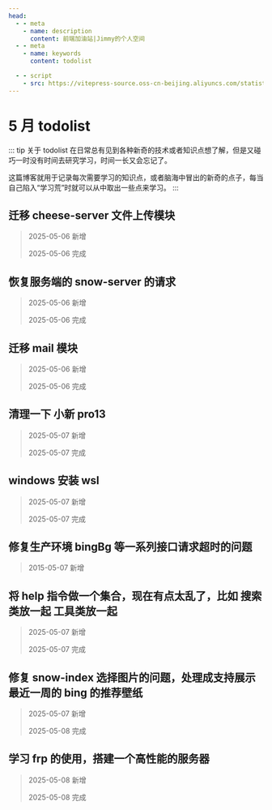 ```yaml
---
head:
  - - meta
    - name: description
      content: 前端加油站|Jimmy的个人空间
  - - meta
    - name: keywords
      content: todolist

  - - script
    - src: https://vitepress-source.oss-cn-beijing.aliyuncs.com/statistics.js
---
```


# 5 月 todolist

::: tip 关于 todolist
在日常总有见到各种新奇的技术或者知识点想了解，但是又碰巧一时没有时间去研究学习，时间一长又会忘记了。

这篇博客就用于记录每次需要学习的知识点，或者脑海中冒出的新奇的点子，每当自己陷入“学习荒”时就可以从中取出一些点来学习。
:::

## 迁移 cheese-server 文件上传模块

> 2025-05-06 新增
>
> 2025-05-06 完成

## 恢复服务端的 snow-server 的请求

> 2025-05-06 新增
>
> 2025-05-06 完成

## 迁移 mail 模块

> 2025-05-06 新增
>
> 2025-05-06 完成

## 清理一下 小新 pro13

> 2025-05-07 新增
>
> 2025-05-07 完成

## windows 安装 wsl

> 2025-05-07 新增
>
> 2025-05-07 完成

## 修复生产环境 bingBg 等一系列接口请求超时的问题

> 2015-05-07 新增

## 将 help 指令做一个集合，现在有点太乱了，比如 搜索类放一起 工具类放一起

> 2025-05-07 新增
>
> 2025-05-07 完成

## 修复 snow-index 选择图片的问题，处理成支持展示最近一周的 bing 的推荐壁纸

> 2025-05-07 新增
>
> 2025-05-08 完成

## 学习 frp 的使用，搭建一个高性能的服务器

> 2025-05-08 新增
>
> 2025-05-08 完成
